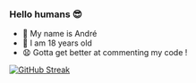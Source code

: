 ### Hello humans 😎

- 💬 My name is André
- 🎈 I am 18 years old
- 😧 Gotta get better at commenting my code !

[![GitHub Streak](https://github-readme-streak-stats.herokuapp.com/?user=andrebtw&theme=midnight-purple)](https://git.io/streak-stats)
